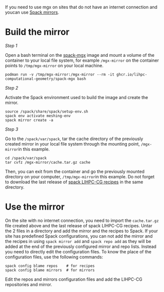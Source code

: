 If you need to use mgx on sites that do not have an internet connection and youcan use [Spack mirrors](https://spack.readthedocs.io/en/latest/mirrors.html).

# Build the mirror

*Step 1*

Open a bash terminal on the [spack-mgx](https://github.com/LIHPC-Computational-Geometry/lihpccg-ci/pkgs/container/spack-mgx) image and mount a volume of the container to your local file system, for example `/mgx-mirror` on the container points to `/tmp/mgx-mirror` on your local machine.

    podman run -v /tmp/mgx-mirror:/mgx-mirror --rm -it ghcr.io/lihpc-computational-geometry/spack-mgx bash

*Step 2*

Activate the Spack environment used to build the image and create the mirror.

    source /spack/share/spack/setup-env.sh
    spack env activate meshing-env
    spack mirror create -a

*Step 3*

Go to the `/spack/var/spack`, tar the cache directory of the previously created mirror in your local file system through the mounting point, `/mgx-mirror`in this example.

    cd /spack/var/spack
    tar cvfz /mgx-mirror/cache.tar.gz cache

Then, you can exit from the container and go the previously mounted directory on your computer, `/tmp/mgx-mirror`in this example.
Do not forget to download the last release of [spack LIHPC-CG recipes](https://github.com/LIHPC-Computational-Geometry/spack_recipes/releases) in the same directory.

# Use the mirror

On the site with no internet connection, you need to import the `cache.tar.gz` file created above and the last release of spack LIHPC-CG recipes.
Untar the 2 files in a directory and add the mirror and the recipes to Spack. If your site has predefined Spack configurations, you can not add the mirror and the recipes in using `spack mirror add` and `spack repo add` as they will be added at the end of the previously configured mirror and repo lists. Instead you need to directly edit the configuration files. To know the place of the configuration files, use the following commands:

    spack config blame repos    # for recipes
    spack config blame mirrors  # for mirrors

Edit the repos and mirrors configuration files and add the LIHPC-CG repositories and mirror.




